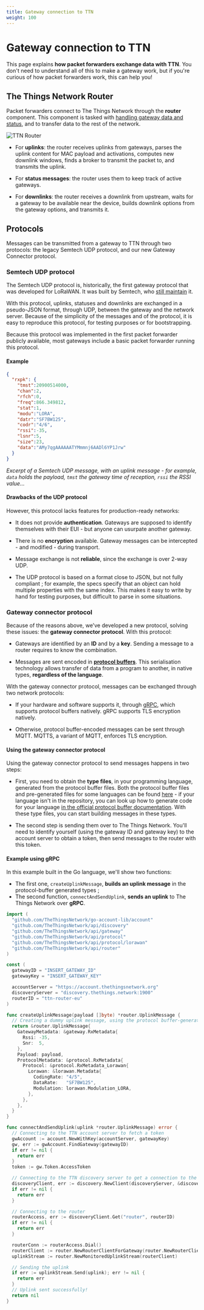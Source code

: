 ```yaml
---
title: Gateway connection to TTN
weight: 100
---
```


# Gateway connection to TTN

This page explains **how packet forwarders exchange data with TTN**. You don't need to understand all of this to make a gateway work, but if you're curious of how packet forwarders work, this can help you!

## The Things Network Router

Packet forwarders connect to The Things Network through the **router** component. This component is tasked with [handling gateway data and status](https://github.com/TheThingsNetwork/ttn/tree/develop/core/router), and to transfer data to the rest of the network.

![TTN Router](connectors.png)

+ For **uplinks**: the router receives uplinks from gateways, parses the uplink content for MAC payload and activations, computes new downlink windows, finds a broker to transmit the packet to, and transmits the uplink.

+ For **status messages**: the router uses them to keep track of active gateways.

+ For **downlinks**: the router receives a downlink from upstream, waits for a gateway to be available near the device, builds downlink options from the gateway options, and transmits it.

## Protocols

Messages can be transmitted from a gateway to TTN through two protocols: the legacy Semtech UDP protocol, and our new Gateway Connector protocol.

### Semtech UDP protocol

The Semtech UDP protocol is, historically, the first gateway protocol that was developed for LoRaWAN. It was built by Semtech, who [still maintain](https://github.com/Lora-net/packet_forwarder) it.

With this protocol, uplinks, statuses and downlinks are exchanged in a pseudo-JSON format, through UDP, between the gateway and the network server. Because of the simplicity of the messages and of the protocol, it is easy to reproduce this protocol, for testing purposes or for bootstrapping.

Because this protocol was implemented in the first packet forwarder publicly available, most gateways include a basic packet forwarder running this protocol.

#### Example

```json
{
  "rxpk": {
    "tmst":20900514000,
    "chan":2,
    "rfch":0,
    "freq":866.349812,
    "stat":1,
    "modu":"LORA",
    "datr":"SF7BW125",
    "codr":"4/6",
    "rssi":-35,
    "lsnr":5,
    "size":23,
    "data":"AMy7qgAAAAAATYMmmnj6AADl6YP1Jrw"
  }
}
```

*Excerpt of a Semtech UDP message, with an uplink message - for example, `data` holds the payload, `tmst` the gateway time of reception, `rssi` the RSSI value...*

#### Drawbacks of the UDP protocol

However, this protocol lacks features for production-ready networks:

+ It does not provide **authentication**. Gateways are supposed to identify themselves with their EUI - but anyone can usurpate another gateway.

+ There is no **encryption** available. Gateway messages can be intercepted - and modified - during transport.

+ Message exchange is not **reliable**, since the exchange is over 2-way UDP.

+ The UDP protocol is based on a format close to JSON, but not fully compliant ; for example, the specs specify that an object can hold multiple properties with the same index. This makes it easy to write by hand for testing purposes, but difficult to parse in some situations.

### Gateway connector protocol

Because of the reasons above, we've developed a new protocol, solving these issues: the **gateway connector protocol**. With this protocol:

+ Gateways are identified by an **ID** and by a **key**. Sending a message to a router requires to know the combination.

+ Messages are sent encoded in **[protocol buffers](https://developers.google.com/protocol-buffers/)**. This serialisation technology allows transfer of data from a program to another, in native types, **regardless of the language**.

With the gateway connector protocol, messages can be exchanged through two network protocols:

+ If your hardware and software supports it, through [gRPC](https://grpc.io), which supports protocol buffers natively. gRPC supports TLS encryption natively.

+ Otherwise, protocol buffer-encoded messages can be sent through MQTT. MQTTS, a variant of MQTT, enforces TLS encryption.

#### Using the gateway connector protocol

Using the gateway connector protocol to send messages happens in two steps:

+ First, you need to obtain the **type files**, in your programming language, generated from the protocol buffer files. Both the protocol buffer files and pre-generated files for some languages can be found [here](https://github.com/TheThingsNetwork/api) - if your language isn't in the repository, you can look up how to generate code for your language [in the official protocol buffer documentation](https://developers.google.com/protocol-buffers/docs/reference/overview). With these type files, you can start building messages in these types.

+ The second step is sending them over to The Things Network. You'll need to identify yourself (using the gateway ID and gateway key) to the account server to obtain a token, then send messages to the router with this token.

#### Example using gRPC

In this example built in the Go language, we'll show two functions:

+ The first one, `createUplinkMessage`, **builds an uplink message** in the protocol-buffer generated types ;
+ The second function, `connectAndSendUplink`, **sends an uplink** to The Things Network over **gRPC**.

```go
import (
  "github.com/TheThingsNetwork/go-account-lib/account"
  "github.com/TheThingsNetwork/api/discovery"
  "github.com/TheThingsNetwork/api/gateway"
  "github.com/TheThingsNetwork/api/protocol"
  "github.com/TheThingsNetwork/api/protocol/lorawan"
  "github.com/TheThingsNetwork/api/router"
)

const (
  gatewayID = "INSERT_GATEWAY_ID"
  gatewayKey = "INSERT_GATEWAY_KEY"

  accountServer = "https://account.thethingsnetwork.org"
  discoveryServer = "discovery.thethings.network:1900"
  routerID = "ttn-router-eu"
)

func createUplinkMessage(payload []byte) *router.UplinkMessage {
  // Creating a dummy uplink message, using the protocol buffer-generated types
  return &router.UplinkMessage{
    GatewayMetadata: &gateway.RxMetadata{
      Rssi: -35,
      Snr:  5,
    },
    Payload: payload,
    ProtocolMetadata: &protocol.RxMetadata{
      Protocol: &protocol.RxMetadata_Lorawan{
        Lorawan: &lorawan.Metadata{
          CodingRate: "4/5",
          DataRate:   "SF7BW125",
          Modulation: lorawan.Modulation_LORA,
        },
      },
    },
  }
}

func connectAndSendUplink(uplink *router.UplinkMessage) error {
  // Connecting to the TTN account server to fetch a token
  gwAccount := account.NewWithKey(accountServer, gatewayKey)
  gw, err := gwAccount.FindGateway(gatewayID)
  if err != nil {
    return err
  }
  token := gw.Token.AccessToken

  // Connecting to the TTN discovery server to get a connection to the router
  discoveryClient, err := discovery.NewClient(discoveryServer, &discovery.Announcement{Id: gatewayID}, func() string { return "" })
  if err != nil {
    return err
  }

  // Connecting to the router
  routerAccess, err := discoveryClient.Get("router", routerID)
  if err != nil {
    return err
  }

  routerConn := routerAccess.Dial()
  routerClient := router.NewRouterClientForGateway(router.NewRouterClient(c.routerConn), gatewayID, token)
  uplinkStream := router.NewMonitoredUplinkStream(routerClient)

  // Sending the uplink
  if err := uplinkStream.Send(uplink); err != nil {
    return err
  }
  // Uplink sent successfully!
  return nil
}
```
